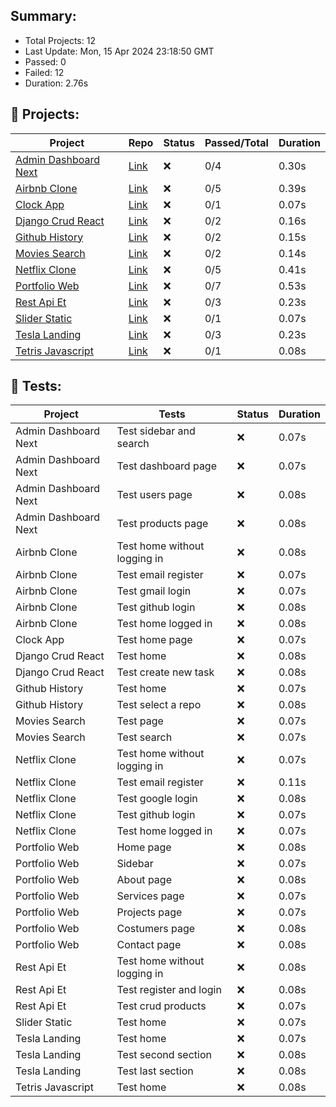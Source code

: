 
## Summary:
<p><ul>
            <li><span>Total Projects: 12</span></li>
            <li><span>Last Update: Mon, 15 Apr 2024 23:18:50 GMT</span></li>
            <li><span>Passed: 0</span></li>
            <li><span>Failed: 12</span></li>
            <li><span>Duration: 
              2.76s
            </span></li>
          </ul></p>
  

## 📝 Projects:
<table>
            <thead>
              <tr>
                <th>Project</th>
                <th>Repo</th>
                <th>Status</th>
                <th>Passed/Total</th>
                <th>Duration</th>
              </tr>
            </thead>
            <tbody>
              <tr>
                    <td><a href="">Admin Dashboard Next</a></td>
                    <td><a href="https://github.com/wrujel/admin-dashboard-next">Link</a></td>
                    <td>❌</td>
                    <td>0/4</td>
                    <td>0.30s</td>
                  </tr><tr>
                    <td><a href="">Airbnb Clone</a></td>
                    <td><a href="https://github.com/wrujel/airbnb-clone">Link</a></td>
                    <td>❌</td>
                    <td>0/5</td>
                    <td>0.39s</td>
                  </tr><tr>
                    <td><a href="">Clock App</a></td>
                    <td><a href="https://github.com/wrujel/clock-app">Link</a></td>
                    <td>❌</td>
                    <td>0/1</td>
                    <td>0.07s</td>
                  </tr><tr>
                    <td><a href="">Django Crud React</a></td>
                    <td><a href="https://github.com/wrujel/django-crud-react">Link</a></td>
                    <td>❌</td>
                    <td>0/2</td>
                    <td>0.16s</td>
                  </tr><tr>
                    <td><a href="">Github History</a></td>
                    <td><a href="https://github.com/wrujel/github-history">Link</a></td>
                    <td>❌</td>
                    <td>0/2</td>
                    <td>0.15s</td>
                  </tr><tr>
                    <td><a href="">Movies Search</a></td>
                    <td><a href="https://github.com/wrujel/movies-search">Link</a></td>
                    <td>❌</td>
                    <td>0/2</td>
                    <td>0.14s</td>
                  </tr><tr>
                    <td><a href="">Netflix Clone</a></td>
                    <td><a href="https://github.com/wrujel/netflix-clone">Link</a></td>
                    <td>❌</td>
                    <td>0/5</td>
                    <td>0.41s</td>
                  </tr><tr>
                    <td><a href="">Portfolio Web</a></td>
                    <td><a href="https://github.com/wrujel/portfolio-web">Link</a></td>
                    <td>❌</td>
                    <td>0/7</td>
                    <td>0.53s</td>
                  </tr><tr>
                    <td><a href="">Rest Api Et</a></td>
                    <td><a href="https://github.com/wrujel/rest-api-et">Link</a></td>
                    <td>❌</td>
                    <td>0/3</td>
                    <td>0.23s</td>
                  </tr><tr>
                    <td><a href="">Slider Static</a></td>
                    <td><a href="https://github.com/wrujel/slider-static">Link</a></td>
                    <td>❌</td>
                    <td>0/1</td>
                    <td>0.07s</td>
                  </tr><tr>
                    <td><a href="">Tesla Landing</a></td>
                    <td><a href="https://github.com/wrujel/tesla-landing">Link</a></td>
                    <td>❌</td>
                    <td>0/3</td>
                    <td>0.23s</td>
                  </tr><tr>
                    <td><a href="">Tetris Javascript</a></td>
                    <td><a href="https://github.com/wrujel/tetris-javascript">Link</a></td>
                    <td>❌</td>
                    <td>0/1</td>
                    <td>0.08s</td>
                  </tr>
            </tbody>
          </table>
  

## 🎯 Tests:
<table>
            <thead>
              <tr>
                <th>Project</th>
                <th>Tests</th>
                <th>Status</th>
                <th>Duration</th>
              </tr>
            </thead>
            <tbody>
              <tr>
                          <td>Admin Dashboard Next</td>
                          <td>Test sidebar and search</td>
                          <td>❌</td>
                          <td>0.07s</td>
                        </tr><tr>
                          <td>Admin Dashboard Next</td>
                          <td>Test dashboard page</td>
                          <td>❌</td>
                          <td>0.07s</td>
                        </tr><tr>
                          <td>Admin Dashboard Next</td>
                          <td>Test users page</td>
                          <td>❌</td>
                          <td>0.08s</td>
                        </tr><tr>
                          <td>Admin Dashboard Next</td>
                          <td>Test products page</td>
                          <td>❌</td>
                          <td>0.08s</td>
                        </tr><tr>
                          <td>Airbnb Clone</td>
                          <td>Test home without logging in</td>
                          <td>❌</td>
                          <td>0.08s</td>
                        </tr><tr>
                          <td>Airbnb Clone</td>
                          <td>Test email register</td>
                          <td>❌</td>
                          <td>0.07s</td>
                        </tr><tr>
                          <td>Airbnb Clone</td>
                          <td>Test gmail login</td>
                          <td>❌</td>
                          <td>0.07s</td>
                        </tr><tr>
                          <td>Airbnb Clone</td>
                          <td>Test github login</td>
                          <td>❌</td>
                          <td>0.08s</td>
                        </tr><tr>
                          <td>Airbnb Clone</td>
                          <td>Test home logged in</td>
                          <td>❌</td>
                          <td>0.08s</td>
                        </tr><tr>
                          <td>Clock App</td>
                          <td>Test home page</td>
                          <td>❌</td>
                          <td>0.07s</td>
                        </tr><tr>
                          <td>Django Crud React</td>
                          <td>Test home</td>
                          <td>❌</td>
                          <td>0.08s</td>
                        </tr><tr>
                          <td>Django Crud React</td>
                          <td>Test create new task</td>
                          <td>❌</td>
                          <td>0.08s</td>
                        </tr><tr>
                          <td>Github History</td>
                          <td>Test home</td>
                          <td>❌</td>
                          <td>0.07s</td>
                        </tr><tr>
                          <td>Github History</td>
                          <td>Test select a repo</td>
                          <td>❌</td>
                          <td>0.08s</td>
                        </tr><tr>
                          <td>Movies Search</td>
                          <td>Test page</td>
                          <td>❌</td>
                          <td>0.07s</td>
                        </tr><tr>
                          <td>Movies Search</td>
                          <td>Test search</td>
                          <td>❌</td>
                          <td>0.07s</td>
                        </tr><tr>
                          <td>Netflix Clone</td>
                          <td>Test home without logging in</td>
                          <td>❌</td>
                          <td>0.07s</td>
                        </tr><tr>
                          <td>Netflix Clone</td>
                          <td>Test email register</td>
                          <td>❌</td>
                          <td>0.11s</td>
                        </tr><tr>
                          <td>Netflix Clone</td>
                          <td>Test google login</td>
                          <td>❌</td>
                          <td>0.08s</td>
                        </tr><tr>
                          <td>Netflix Clone</td>
                          <td>Test github login</td>
                          <td>❌</td>
                          <td>0.07s</td>
                        </tr><tr>
                          <td>Netflix Clone</td>
                          <td>Test home logged in</td>
                          <td>❌</td>
                          <td>0.07s</td>
                        </tr><tr>
                          <td>Portfolio Web</td>
                          <td>Home page</td>
                          <td>❌</td>
                          <td>0.08s</td>
                        </tr><tr>
                          <td>Portfolio Web</td>
                          <td>Sidebar</td>
                          <td>❌</td>
                          <td>0.07s</td>
                        </tr><tr>
                          <td>Portfolio Web</td>
                          <td>About page</td>
                          <td>❌</td>
                          <td>0.08s</td>
                        </tr><tr>
                          <td>Portfolio Web</td>
                          <td>Services page</td>
                          <td>❌</td>
                          <td>0.07s</td>
                        </tr><tr>
                          <td>Portfolio Web</td>
                          <td>Projects page</td>
                          <td>❌</td>
                          <td>0.07s</td>
                        </tr><tr>
                          <td>Portfolio Web</td>
                          <td>Costumers page</td>
                          <td>❌</td>
                          <td>0.08s</td>
                        </tr><tr>
                          <td>Portfolio Web</td>
                          <td>Contact page</td>
                          <td>❌</td>
                          <td>0.08s</td>
                        </tr><tr>
                          <td>Rest Api Et</td>
                          <td>Test home without logging in</td>
                          <td>❌</td>
                          <td>0.08s</td>
                        </tr><tr>
                          <td>Rest Api Et</td>
                          <td>Test register and login</td>
                          <td>❌</td>
                          <td>0.08s</td>
                        </tr><tr>
                          <td>Rest Api Et</td>
                          <td>Test crud products</td>
                          <td>❌</td>
                          <td>0.07s</td>
                        </tr><tr>
                          <td>Slider Static</td>
                          <td>Test home</td>
                          <td>❌</td>
                          <td>0.07s</td>
                        </tr><tr>
                          <td>Tesla Landing</td>
                          <td>Test home</td>
                          <td>❌</td>
                          <td>0.07s</td>
                        </tr><tr>
                          <td>Tesla Landing</td>
                          <td>Test second section</td>
                          <td>❌</td>
                          <td>0.08s</td>
                        </tr><tr>
                          <td>Tesla Landing</td>
                          <td>Test last section</td>
                          <td>❌</td>
                          <td>0.08s</td>
                        </tr><tr>
                          <td>Tetris Javascript</td>
                          <td>Test home</td>
                          <td>❌</td>
                          <td>0.08s</td>
                        </tr>
            </tbody>
          </table>
  